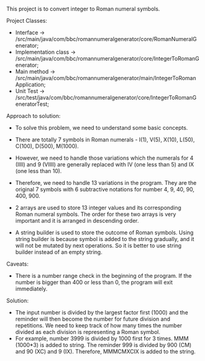This project is to convert integer to Roman numeral symbols.

Project Classes:
- Interface -> /src/main/java/com/bbc/romannumeralgenerator/core/RomanNumeralGenerator;
- Implementation class -> /src/main/java/com/bbc/romannumeralgenerator/core/IntegerToRomanGenerator;
- Main method -> /src/main/java/com/bbc/romannumeralgenerator/main/IntegerToRomanApplication;
- Unit Test -> /src/test/java/com/bbc/romannumeralgenerator/core/IntegerToRomanGeneratorTest;

Approach to solution:
- To solve this problem, we need to understand some basic concepts.

- There are totally 7 symbols in Roman numerals - I(1),   V(5),   X(10),   L(50),   C(100),   D(500),   M(1000).

- However, we need to handle those variations which the numerals for 4 (IIII) and 9 (VIIII) are generally replaced with IV (one less than 5) and IX (one less than 10).

- Therefore, we need to handle 13 variations in the program.  They are the original 7 symbols with 6 subtractive notations for number 4, 9, 40, 90, 400, 900.

- 2 arrays are used to store 13 integer values and its corresponding Roman numeral symbols.  The order for these two arrays is very important and it is arranged in descending order.

- A string builder is used to store the outcome of Roman symbols.  Using string builder is because symbol is added to the string gradually, and it will not be mutated by next operations.  So it is better to use string builder instead of an empty string.

Caveats:
- There is a number range check in the beginning of the program.  If the number is bigger than 400 or less than 0, the program will exit immediately.  

Solution:
- The input number is divided by the largest factor first (1000) and the reminder will then become the number for future division and repetitions.  We need to keep track of how many times the number divided as each division is representing a Roman symbol.  
- For example, number 3999 is divided by 1000 first for 3 times.  MMM (1000*3) is added to string.  The reminder 999 is divided by 900 (CM) and 90 (XC) and 9 (IX).  Therefore, MMMCMXCIX is added to the string.

